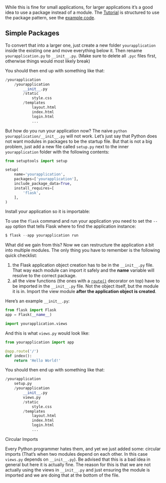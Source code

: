 While this is fine for small applications, for larger applications
it’s a good idea to use a package instead of a module.
The [Tutorial](https://flask.palletsprojects.com/../../tutorial/) is structured to use the package pattern,
see the [example code](https://github.com/pallets/flask/tree/2.2.3/examples/tutorial).



## Simple Packages


To convert that into a larger one, just create a new folder
`yourapplication` inside the existing one and move everything below it.
Then rename `yourapplication.py` to `__init__.py`. (Make sure to delete
all `.pyc` files first, otherwise things would most likely break)


You should then end up with something like that:



```python
/yourapplication
    /yourapplication
        __init__.py
        /static
            style.css
        /templates
            layout.html
            index.html
            login.html
            ...

```


But how do you run your application now? The naive `python
yourapplication/__init__.py` will not work. Let’s just say that Python
does not want modules in packages to be the startup file. But that is not
a big problem, just add a new file called `setup.py` next to the inner
`yourapplication` folder with the following contents:



```python
from setuptools import setup

setup(
    name='yourapplication',
    packages=['yourapplication'],
    include_package_data=True,
    install_requires=[
        'flask',
    ],
)

```


Install your application so it is importable:


To use the `flask` command and run your application you need to set
the `--app` option that tells Flask where to find the application
instance:



```python
$ flask --app yourapplication run

```


What did we gain from this? Now we can restructure the application a bit
into multiple modules. The only thing you have to remember is the
following quick checklist:


1. the Flask application object creation has to be in the
`__init__.py` file. That way each module can import it safely and the
__name__ variable will resolve to the correct package.
2. all the view functions (the ones with a [`route()`](https://flask.palletsprojects.com/../../api/#flask.Flask.route "flask.Flask.route")
decorator on top) have to be imported in the `__init__.py` file.
Not the object itself, but the module it is in. Import the view module
**after the application object is created**.


Here’s an example `__init__.py`:



```python
from flask import Flask
app = Flask(__name__)

import yourapplication.views

```


And this is what `views.py` would look like:



```python
from yourapplication import app

@app.route('/')
def index():
    return 'Hello World!'

```


You should then end up with something like that:



```python
/yourapplication
    setup.py
    /yourapplication
        __init__.py
        views.py
        /static
            style.css
        /templates
            layout.html
            index.html
            login.html
            ...

```



Circular Imports


Every Python programmer hates them, and yet we just added some:
circular imports (That’s when two modules depend on each other. In this
case `views.py` depends on `__init__.py`). Be advised that this is a
bad idea in general but here it is actually fine. The reason for this is
that we are not actually using the views in `__init__.py` and just
ensuring the module is imported and we are doing that at the bottom of
the file.







